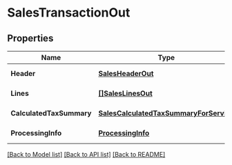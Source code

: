 # SalesTransactionOut

## Properties
Name | Type | Description | Notes
------------ | ------------- | ------------- | -------------
**Header** | [**SalesHeaderOut**](SalesHeaderOut.md) |  | [default to null]
**Lines** | [**[]SalesLinesOut**](SalesLinesOut.md) |  | [default to null]
**CalculatedTaxSummary** | [**SalesCalculatedTaxSummaryForService**](SalesCalculatedTaxSummaryForService.md) |  | [default to null]
**ProcessingInfo** | [**ProcessingInfo**](ProcessingInfo.md) |  | [default to null]

[[Back to Model list]](../README.md#documentation-for-models) [[Back to API list]](../README.md#documentation-for-api-endpoints) [[Back to README]](../README.md)


